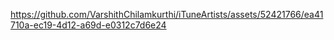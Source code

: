 https://github.com/VarshithChilamkurthi/iTuneArtists/assets/52421766/ea41710a-ec19-4d12-a69d-e0312c7d6e24
